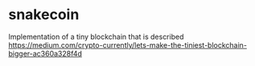 # snakecoin
Implementation of a tiny blockchain that is described https://medium.com/crypto-currently/lets-make-the-tiniest-blockchain-bigger-ac360a328f4d
